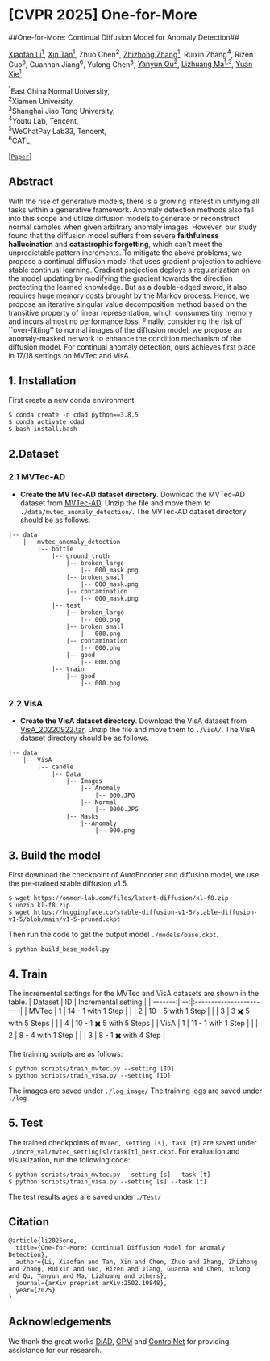 # [CVPR 2025] One-for-More
##One-for-More: Continual Diffusion Model for Anomaly Detection##


[Xiaofan Li<sup>1</sup>](https://scholar.google.com/citations?user=WFppW4IAAAAJ&hl=zh-CN),
[Xin Tan<sup>1</sup>](https://scholar.google.com/citations?user=WFppW4IAAAAJ&hl=zh-CN),
Zhuo Chen<sup>2</sup>,
[Zhizhong Zhang<sup>1</sup>](https://scholar.google.com/citations?user=CXZciFAAAAAJ&hl=zh-CN),
Ruixin Zhang<sup>4</sup>,
Rizen Guo<sup>5</sup>,
Guannan Jiang<sup>6</sup>,
Yulong Chen<sup>3</sup>,
[Yanyun Qu<sup>2</sup>](https://scholar.google.com/citations?user=idiP90sAAAAJ&hl=zh-CN),
[Lizhuang Ma<sup>1,3</sup>](https://scholar.google.com/citations?user=yd58y_0AAAAJ&hl=zh-CN),
[Yuan Xie<sup>1</sup>](https://scholar.google.com/citations?user=RN1QMPgAAAAJ&hl=zh-CN)

<sup>1</sup>East China Normal University, \
<sup>2</sup>Xiamen University,\
<sup>3</sup>Shanghai Jiao Tong University,\
<sup>4</sup>Youtu Lab, Tencent,\
<sup>5</sup>WeChatPay Lab33, Tencent,\
<sup>6</sup>CATL,

[[`Paper`](https://arxiv.org/abs/2502.19848)] 
<!-- [[`Project Page`](https://lewandofskee.github.io/projects/diad/)] -->


<!-- ## News -->

## Abstract
With the rise of generative models, there is a growing interest in unifying all tasks within a generative framework. Anomaly detection methods also fall into this scope and utilize diffusion models to generate or reconstruct normal samples when given arbitrary anomaly images. However, our study found that the diffusion model suffers from severe **faithfulness hallucination** and **catastrophic forgetting**, which can't meet the unpredictable pattern increments. To mitigate the above problems, we propose a continual diffusion model that uses gradient projection to achieve stable continual learning. Gradient projection deploys a regularization on the model updating by modifying the gradient towards the direction protecting the learned knowledge. But as a double-edged sword, it also requires huge memory costs brought by the Markov process. Hence, we propose an iterative singular value decomposition method based on the transitive property of linear representation, which consumes tiny memory and incurs almost no performance loss. Finally, considering the risk of ``over-fitting'' to normal images of the diffusion model, we propose an anomaly-masked network to enhance the condition mechanism of the diffusion model. For continual anomaly detection, ours achieves first place in 17/18 settings on MVTec and VisA.

## 1. Installation

First create a new conda environment

    $ conda create -n cdad python==3.8.5
    $ conda activate cdad
    $ bash install.bash
## 2.Dataset
### 2.1 MVTec-AD
- **Create the MVTec-AD dataset directory**. Download the MVTec-AD dataset from [MVTec-AD](https://www.mvtec.com/company/research/datasets/mvtec-ad). Unzip the file and move them to `./data/mvtec_anomaly_detection/`. The MVTec-AD dataset directory should be as follows. 

```
|-- data
    |-- mvtec_anomaly_detection
        |-- bottle
            |-- ground_truth
                |-- broken_large
                    |-- 000_mask.png
                |-- broken_small
                    |-- 000_mask.png
                |-- contamination
                    |-- 000_mask.png
            |-- test
                |-- broken_large
                    |-- 000.png
                |-- broken_small
                    |-- 000.png
                |-- contamination
                    |-- 000.png
                |-- good
                    |-- 000.png
            |-- train
                |-- good
                    |-- 000.png
```

### 2.2 VisA
- **Create the VisA dataset directory**. Download the VisA dataset from [VisA_20220922.tar](https://amazon-visual-anomaly.s3.us-west-2.amazonaws.com/VisA_20220922.tar). Unzip the file and move them to `./VisA/`. The VisA dataset directory should be as follows. 

```
|-- data
    |-- VisA
        |-- candle
            |-- Data
                |-- Images
                    |-- Anomaly
                        |-- 000.JPG
                    |-- Normal
                        |-- 0000.JPG
                |-- Masks
                    |--Anomaly 
                        |-- 000.png        
```


## 3. Build the model
First download the checkpoint of AutoEncoder and diffusion model, we use the pre-trained stable diffusion v1.5.

    $ wget https://ommer-lab.com/files/latent-diffusion/kl-f8.zip
    $ unzip kl-f8.zip
    $ wget https://huggingface.co/stable-diffusion-v1-5/stable-diffusion-v1-5/blob/main/v1-5-pruned.ckpt
    

Then run the code to get the output model `./models/base.ckpt`.

    $ python build_base_model.py


## 4. Train
The incremental settings for the MVTec and VisA datasets are shown in the table.
| Dataset | ID |   Incremental setting   |
|:-------:|:--:|:-----------------------:|
|  MVTec  |  1 |    14 - 1 with 1 Step   |
|         |  2 |    10 - 5 with 1 Step   |
|         |  3 |    3 ✖️ 5 with 5 Steps   |
|         |  4 | 10 - 1 ✖️ 5 with 5 Steps |
|   VisA  |  1 |    11 - 1 with 1 Step   |
|         |  2 |    8 - 4 with 1 Step    |
|         |  3 |   8 - 1 ✖️ with 4 Step   |

The training scripts are as follows:

    $ python scripts/train_mvtec.py --setting [ID]
    $ python scripts/train_visa.py --setting [ID]

The images are saved under `./log_image/`
The training logs are saved under `./log`

## 5. Test
The trained checkpoints of `MVTec, setting [s], task [t]` are saved under `./incre_val/mvtec_setting[s]/task[t]_best.ckpt`. For evaluation and visualization, run the following code:

    $ python scripts/train_mvtec.py --setting [s] --task [t]
    $ python scripts/train_visa.py --setting [s] --task [t]

The test results ages are saved under `./Test/`



## Citation

```
@article{li2025one,
  title={One-for-More: Continual Diffusion Model for Anomaly Detection},
  author={Li, Xiaofan and Tan, Xin and Chen, Zhuo and Zhang, Zhizhong and Zhang, Ruixin and Guo, Rizen and Jiang, Guanna and Chen, Yulong and Qu, Yanyun and Ma, Lizhuang and others},
  journal={arXiv preprint arXiv:2502.19848},
  year={2025}
}
```
## Acknowledgements
We thank the great works [DiAD](https://github.com/lewandofskee/DiAD), [GPM](https://github.com/sahagobinda/GPM) and [ControlNet](https://github.com/lllyasviel/ControlNet) for providing assistance for our research.
